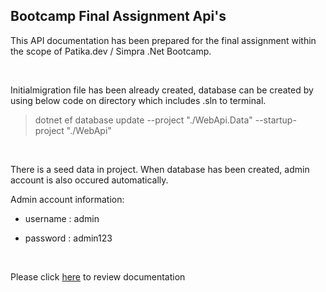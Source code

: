 ## Bootcamp Final Assignment Api's
This API documentation has been prepared for the final assignment within the scope of Patika.dev / Simpra .Net Bootcamp.

</br>

Initialmigration file has been already created, database can be created by using below code on directory which includes .sln to terminal.

>dotnet ef database update --project "./WebApi.Data" --startup-project "./WebApi"

</br>

There is a seed data in project. When database has been created, admin account is also occured automatically. 

Admin account information:

- username : admin

- password : admin123

</br>

Please click [here](https://documenter.getpostman.com/view/26555042/2s93z6ejJy#d3a29b10-faf6-49d4-a60e-e2fb5cca0ea8) to review documentation

